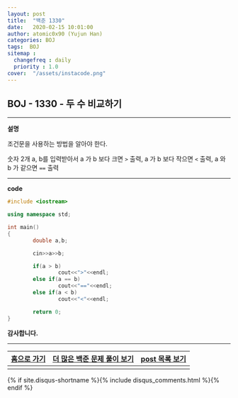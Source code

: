 ```yaml
---
layout: post
title:  "백준 1330"
date:   2020-02-15 10:01:00
author: atomic0x90 (Yujun Han)
categories: BOJ
tags:  BOJ
sitemap :
  changefreq : daily
  priority : 1.0
cover:  "/assets/instacode.png"
---
```


## BOJ - 1330 - 두 수 비교하기

---

**설명**

조건문을 사용하는 방법을 알아야 한다.

숫자 2개 a, b를 입력받아서 a 가 b 보다 크면 `>` 출력, a 가 b 보다 작으면 `<` 출력, a 와 b 가 같으면 `==` 출력

---

**code**
```cpp
#include <iostream>

using namespace std;

int main()
{
        double a,b;

        cin>>a>>b;

        if(a > b)
                cout<<">"<<endl;
        else if(a == b)
                cout<<"=="<<endl;
        else if(a < b)
                cout<<"<"<<endl;

        return 0;
}
```



**감사합니다.**

---

[홈으로 가기][01]       |[더 많은 백준 문제 풀이 보기][00]      |[post 목록 보기][02]
:------:                |:------:                               |:------:
                        |                                       |

[00]: https://atomic0x90.github.io/posts/#BOJ "Beakjoon post"
[01]: https://atomic0x90.github.io/ "home"
[02]: https://atomic0x90.github.io/posts/ "posts"


{% if site.disqus-shortname %}{% include disqus_comments.html %}{% endif %}
